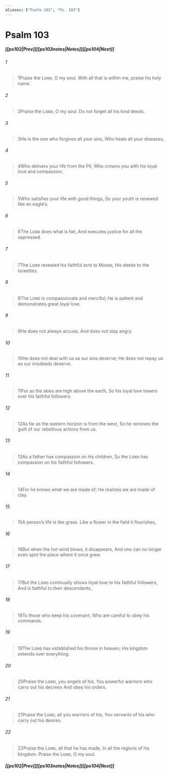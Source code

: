 ```yaml
---
aliases: ["Psalm 103", "Ps. 103"]
---
```

# Psalm 103
##### <span class=arrow-left></span>[[ps102|Prev]]<span class=navigation-separator></span>[[ps103notes|Notes]]<span class=navigation-separator></span>[[ps104|Next]]<span class=arrow-right></span>
###### 1
><span class=verse-first-poetry>1</span>Praise the Lᴏʀᴅ, O my soul.
>With all that is within me, praise his holy name.
###### 2
><span class=verse-body-poetry>2</span>Praise the Lᴏʀᴅ, O my soul.
>Do not forget all his kind deeds.
###### 3
><span class=verse-body-poetry>3</span>He is the one who forgives all your sins,
>Who heals all your diseases,
###### 4
><span class=verse-body-poetry>4</span>Who delivers your life from the Pit,
>Who crowns you with his loyal love and compassion,
###### 5
><span class=verse-body-poetry>5</span>Who satisfies your life with good things,
>So your youth is renewed like an eagle’s.
<div class=paragraph-break></div>

###### 6
><span class=verse-first-poetry>6</span>The Lᴏʀᴅ does what is fair,
>And executes justice for all the oppressed.
###### 7
><span class=verse-body-poetry>7</span>The Lᴏʀᴅ revealed his faithful acts to Moses,
>His deeds to the Israelites.
###### 8
><span class=verse-body-poetry>8</span>The Lᴏʀᴅ is compassionate and merciful;
>He is patient and demonstrates great loyal love.
###### 9
><span class=verse-body-poetry>9</span>He does not always accuse,
>And does not stay angry.
###### 10
><span class=verse-body-poetry>10</span>He does not deal with us as our sins deserve;
>He does not repay us as our misdeeds deserve.
###### 11
><span class=verse-body-poetry>11</span>For as the skies are high above the earth,
>So his loyal love towers over his faithful followers.
###### 12
><span class=verse-body-poetry>12</span>As far as the eastern horizon is from the west,
>So he removes the guilt of our rebellious actions from us.
###### 13
><span class=verse-body-poetry>13</span>As a father has compassion on his children,
>So the Lᴏʀᴅ has compassion on his faithful followers.
###### 14
><span class=verse-body-poetry>14</span>For he knows what we are made of;
>He realizes we are made of clay.
<div class=paragraph-break></div>

###### 15
><span class=verse-first-poetry>15</span>A person’s life is like grass.
>Like a flower in the field it flourishes,
###### 16
><span class=verse-body-poetry>16</span>But when the hot wind blows, it disappears,
>And one can no longer even spot the place where it once grew.
###### 17
><span class=verse-body-poetry>17</span>But the Lᴏʀᴅ continually shows loyal love to his faithful followers,
>And is faithful to their descendants,
###### 18
><span class=verse-body-poetry>18</span>To those who keep his covenant,
>Who are careful to obey his commands.
<div class=paragraph-break></div>

###### 19
><span class=verse-first-poetry>19</span>The Lᴏʀᴅ has established his throne in heaven;
>His kingdom extends over everything.
###### 20
><span class=verse-body-poetry>20</span>Praise the Lᴏʀᴅ, you angels of his,
>You powerful warriors who carry out his decrees
>And obey his orders.
###### 21
><span class=verse-body-poetry>21</span>Praise the Lᴏʀᴅ, all you warriors of his,
>You servants of his who carry out his desires.
###### 22
><span class=verse-body-poetry>22</span>Praise the Lᴏʀᴅ, all that he has made,
>In all the regions of his kingdom.
>Praise the Lᴏʀᴅ, O my soul.
##### <span class=arrow-left></span>[[ps102|Prev]]<span class=navigation-separator></span>[[ps103notes|Notes]]<span class=navigation-separator></span>[[ps104|Next]]<span class=arrow-right></span>